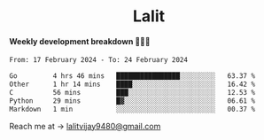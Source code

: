 <h1 align="center">Lalit</h1>

#### Weekly development breakdown 👨🏻‍💻
<!--START_SECTION:waka-->

```txt
From: 17 February 2024 - To: 24 February 2024

Go         4 hrs 46 mins   ████████████████░░░░░░░░░   63.37 %
Other      1 hr 14 mins    ████░░░░░░░░░░░░░░░░░░░░░   16.42 %
C          56 mins         ███░░░░░░░░░░░░░░░░░░░░░░   12.53 %
Python     29 mins         █▓░░░░░░░░░░░░░░░░░░░░░░░   06.61 %
Markdown   1 min           ░░░░░░░░░░░░░░░░░░░░░░░░░   00.37 %
```

<!--END_SECTION:waka-->

Reach me at → lalitvijay9480@gmail.com
